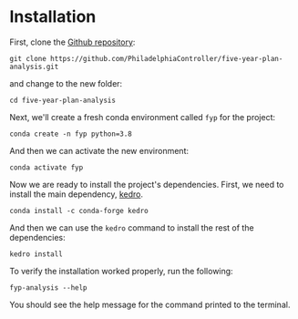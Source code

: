 # Installation

First, clone the [Github repository](https://github.com/PhiladelphiaController/five-year-plan-analysis):

```
git clone https://github.com/PhiladelphiaController/five-year-plan-analysis.git
```
and change to the new folder:

```
cd five-year-plan-analysis
```

Next, we'll create a fresh conda environment called `fyp` for the project:

```
conda create -n fyp python=3.8
```

And then we can activate the new environment:

```
conda activate fyp
```

Now we are ready to install the project's dependencies. First, we need to install the main dependency, [kedro](https://github.com/quantumblacklabs/kedro/).

```
conda install -c conda-forge kedro
```
And then we can use the `kedro` command  to install the rest of the dependencies:

```
kedro install
```

To verify the installation worked properly, run the 
following:

```
fyp-analysis --help
```

You should see the help message for the command printed to the terminal.